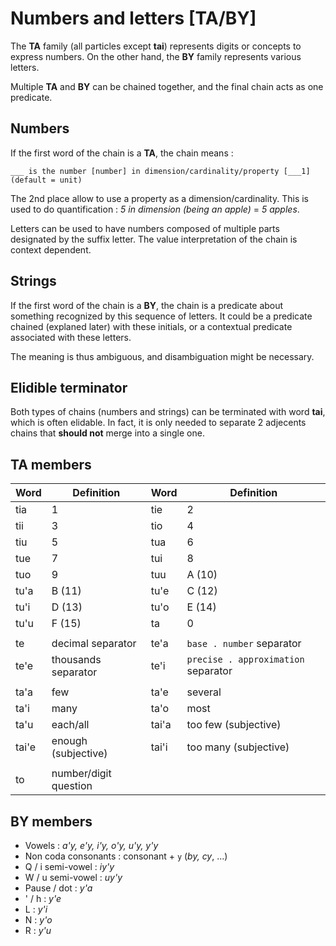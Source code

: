 # Numbers and letters [TA/BY]

The **TA** family (all particles except **tai**) represents digits or
concepts to express numbers. On the other hand, the **BY** family represents
various letters.

Multiple **TA** and **BY** can be chained together, and the final chain
acts as one predicate.

## Numbers

If the first word of the chain is a **TA**, the chain means :

```eng
___ is the number [number] in dimension/cardinality/property [___1] (default = unit)
```

The 2nd place allow to use a property as a dimension/cardinality. This is used
to do quantification : *5 in dimension (being an apple)* = *5 apples*.

Letters can be used to have numbers composed of multiple parts designated by the
suffix letter. The value interpretation of the chain is context dependent.

## Strings

If the first word of the chain is a **BY**, the chain is a predicate about
something recognized by this sequence of letters. It could be a predicate chained (explaned later)
with these initials, or a contextual predicate associated with these letters.

The meaning is thus ambiguous, and disambiguation might be necessary.

## Elidible terminator

Both types of chains (numbers and strings) can be terminated with word **tai**, which is often elidable.
In fact, it is only needed to separate 2 adjecents chains that **should not** merge into a single one.

## TA members

| Word  | Definition            | Word  | Definition                          |
| ----- | --------------------- | ----- | ----------------------------------- |
| tia   | 1                     | tie   | 2                                   |
| tii   | 3                     | tio   | 4                                   |
| tiu   | 5                     | tua   | 6                                   |
| tue   | 7                     | tui   | 8                                   |
| tuo   | 9                     | tuu   | A (10)                              |
| tu'a  | B (11)                | tu'e  | C (12)                              |
| tu'i  | D (13)                | tu'o  | E (14)                              |
| tu'u  | F (15)                | ta    | 0                                   |
|       |
| te    | decimal separator     | te'a  | `base . number` separator           |
| te'e  | thousands separator   | te'i  | `precise . approximation` separator |
|       |
| ta'a  | few                   | ta'e  | several                             |
| ta'i  | many                  | ta'o  | most                                |
| ta'u  | each/all              | tai'a | too few (subjective)                |
| tai'e | enough (subjective)   | tai'i | too many (subjective)               |
|       |
| to    | number/digit question |

## BY members

- Vowels : *a'y, e'y, i'y, o'y, u'y, y'y*
- Non coda consonants : consonant + `y` (*by, cy*, ...)
- Q / i semi-vowel : *iy'y*
- W / u semi-vowel : *uy'y*
- Pause / dot : *y'a*
- ' / h : *y'e*
- L : *y'i*
- N : *y'o*
- R : *y'u*